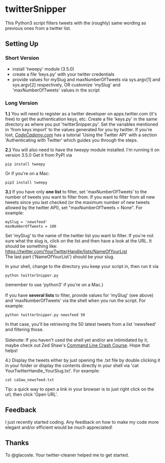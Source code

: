 # twitterSnipper
<p>This Python3 script filters tweets with the (roughly) same wording as previous ones from a twitter list.</p>

## Setting Up

### Short Version
<p><ul>
<li>install 'tweepy' module (3.5.0)</li>
<li>create a file 'keys.py' with your twitter credentials</li>
<li>provide values for mySlug and maxNumberOfTweets via sys.argv[1] and sys.argv[2] respectively, OR customize 'mySlug' and 'maxNumberOfTweets' values in the script</li>
</ul></p>


### Long Version
<p><b>1.)</b> You will need to register as a twitter developer on apps.twitter.com (it's free) to get the authentication keys, etc. Create a file 'keys.py' in the same directory as where you put 'twitterSnipper.py'. Set the variables mentioned in 'from keys import' to the values generated for you by twitter. If you're lost, <i><a href="http://www.codecademy.com" target="_blank">CodeCademy.com</a></i> has a tutorial 'Using the Twitter API' with a section 'Authenticating with Twitter' which guides you through the steps.</p>

<p><b>2.)</b> You will also need to have the <i>tweepy</i> module installed. I'm running it on version 3.5.0 Get it from PyPI via</p>

<pre><code>pip install tweepy
</code></pre>

<p>Or if you're on a Mac:</p>

<pre><code>pip3 install tweepy
</code></pre>

<p><b>3.)</b> If you have only <b>one list</b> to filter, set 'maxNumberOfTweets' to the number of tweets you want to filter from. If you want to filter from all new tweets since you last checked (or the maximum number of new tweets allowed by the twitter API), set "maxNumberOfTweets = None". For example:</p>

<pre><code>mySlug = 'newsfeed'
maxNumberOfTweets = 100
</code></pre>

<p>Set 'mySlug' to the name of the twitter list you want to filter. If you're not sure what the slug is, click on the list and then have a look at the URL. It should be something like: 
<br /><a href="#">https://twitter.com/YourTwitterHandle/lists/NameOfYourList</a>
<br />The last part ('NameOfYourList') should be your slug.</p>

<p>In your shell, change to the directory you keep your script in, then run it via</p>

<pre><code>python twitterSnipper.py 
</code></pre>

<p>(remember to use 'python3' if you're on a Mac.)
<br>
<br>
If you have <b>several lists</b> to filter, provide values for 'mySlug' (see above) and 'maxNumberOfTweets' via the shell when you run the script. For example:</p>

<pre><code>python twitterSnipper.py newsfeed 50
</code></pre>

<p>In that case, you'll be retrieving the 50 latest tweets from a list 'newsfeed' and filtering those.
<br>
<br>
Sidenote: If you haven't used the shell yet and/or are intimidated by it, maybe check out Zed Shaw's <a href="https://learnpythonthehardway.org/book/appendixa.html">Command Line Crash Course</a>. Hope that helps!</p>

<p>4.) Display the tweets either by just opening the .txt file by double clicking it in your folder or display the contents directly in your shell via 'cat YourTwitterHandle_YourSlug.txt'. For example:</p>

<pre><code>cat ca5aw_newsfeed.txt
</code></pre>

<p>Tip: a quick way to open a link in your browser is to just right click on the url, then click 'Open URL'. </p>

## Feedback
<p>I just recently started coding. Any feedback on how to make my code more elegant and/or efficient would be much appreciated!</p>

## Thanks
<p>To @glacoste. Your twitter-cleaner helped me to get started.</p>
